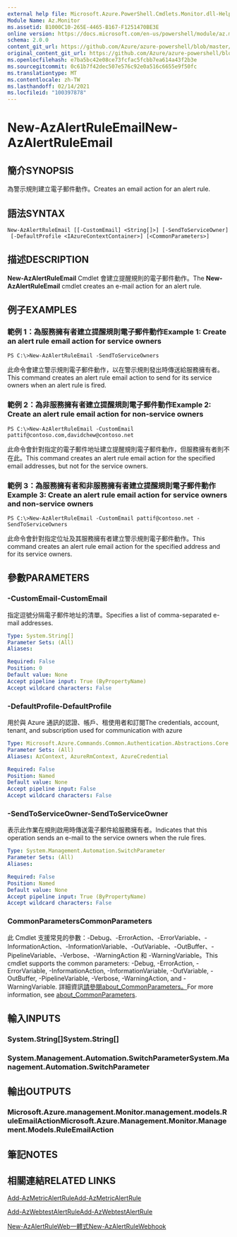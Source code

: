 ```yaml
---
external help file: Microsoft.Azure.PowerShell.Cmdlets.Monitor.dll-Help.xml
Module Name: Az.Monitor
ms.assetid: B1000C10-265E-4465-B167-F1251470BE3E
online version: https://docs.microsoft.com/en-us/powershell/module/az.monitor/new-azalertruleemail
schema: 2.0.0
content_git_url: https://github.com/Azure/azure-powershell/blob/master/src/Monitor/Monitor/help/New-AzAlertRuleEmail.md
original_content_git_url: https://github.com/Azure/azure-powershell/blob/master/src/Monitor/Monitor/help/New-AzAlertRuleEmail.md
ms.openlocfilehash: e7ba5bc42e08ce73fcfac5fcbb7ea614a43f2b3e
ms.sourcegitcommit: 0c61b7f42dec507e576c92e0a516c6655e9f50fc
ms.translationtype: MT
ms.contentlocale: zh-TW
ms.lasthandoff: 02/14/2021
ms.locfileid: "100397878"
---
```

# <span data-ttu-id="15019-101">New-AzAlertRuleEmail</span><span class="sxs-lookup"><span data-stu-id="15019-101">New-AzAlertRuleEmail</span></span>

## <span data-ttu-id="15019-102">簡介</span><span class="sxs-lookup"><span data-stu-id="15019-102">SYNOPSIS</span></span>
<span data-ttu-id="15019-103">為警示規則建立電子郵件動作。</span><span class="sxs-lookup"><span data-stu-id="15019-103">Creates an email action for an alert rule.</span></span>

## <span data-ttu-id="15019-104">語法</span><span class="sxs-lookup"><span data-stu-id="15019-104">SYNTAX</span></span>

```
New-AzAlertRuleEmail [[-CustomEmail] <String[]>] [-SendToServiceOwner]
 [-DefaultProfile <IAzureContextContainer>] [<CommonParameters>]
```

## <span data-ttu-id="15019-105">描述</span><span class="sxs-lookup"><span data-stu-id="15019-105">DESCRIPTION</span></span>
<span data-ttu-id="15019-106">**New-AzAlertRuleEmail** Cmdlet 會建立提醒規則的電子郵件動作。</span><span class="sxs-lookup"><span data-stu-id="15019-106">The **New-AzAlertRuleEmail** cmdlet creates an e-mail action for an alert rule.</span></span>

## <span data-ttu-id="15019-107">例子</span><span class="sxs-lookup"><span data-stu-id="15019-107">EXAMPLES</span></span>

### <span data-ttu-id="15019-108">範例 1：為服務擁有者建立提醒規則電子郵件動作</span><span class="sxs-lookup"><span data-stu-id="15019-108">Example 1: Create an alert rule email action for service owners</span></span>
```
PS C:\>New-AzAlertRuleEmail -SendToServiceOwners
```

<span data-ttu-id="15019-109">此命令會建立警示規則電子郵件動作，以在警示規則發出時傳送給服務擁有者。</span><span class="sxs-lookup"><span data-stu-id="15019-109">This command creates an alert rule email action to send for its service owners when an alert rule is fired.</span></span>

### <span data-ttu-id="15019-110">範例 2：為非服務擁有者建立提醒規則電子郵件動作</span><span class="sxs-lookup"><span data-stu-id="15019-110">Example 2: Create an alert rule email action for non-service owners</span></span>
```
PS C:\>New-AzAlertRuleEmail -CustomEmail pattif@contoso.com,davidchew@contoso.net
```

<span data-ttu-id="15019-111">此命令會針對指定的電子郵件地址建立提醒規則電子郵件動作，但服務擁有者則不在此。</span><span class="sxs-lookup"><span data-stu-id="15019-111">This command creates an alert rule email action for the specified email addresses, but not for the service owners.</span></span>

### <span data-ttu-id="15019-112">範例 3：為服務擁有者和非服務擁有者建立提醒規則電子郵件動作</span><span class="sxs-lookup"><span data-stu-id="15019-112">Example 3: Create an alert rule email action for service owners and non-service owners</span></span>
```
PS C:\>New-AzAlertRuleEmail -CustomEmail pattif@contoso.net -SendToServiceOwners
```

<span data-ttu-id="15019-113">此命令會針對指定位址及其服務擁有者建立警示規則電子郵件動作。</span><span class="sxs-lookup"><span data-stu-id="15019-113">This command creates an alert rule email action for the specified address and for its service owners.</span></span>

## <span data-ttu-id="15019-114">參數</span><span class="sxs-lookup"><span data-stu-id="15019-114">PARAMETERS</span></span>

### <span data-ttu-id="15019-115">-CustomEmail</span><span class="sxs-lookup"><span data-stu-id="15019-115">-CustomEmail</span></span>
<span data-ttu-id="15019-116">指定逗號分隔電子郵件地址的清單。</span><span class="sxs-lookup"><span data-stu-id="15019-116">Specifies a list of comma-separated e-mail addresses.</span></span>

```yaml
Type: System.String[]
Parameter Sets: (All)
Aliases:

Required: False
Position: 0
Default value: None
Accept pipeline input: True (ByPropertyName)
Accept wildcard characters: False
```

### <span data-ttu-id="15019-117">-DefaultProfile</span><span class="sxs-lookup"><span data-stu-id="15019-117">-DefaultProfile</span></span>
<span data-ttu-id="15019-118">用於與 Azure 通訊的認證、帳戶、租使用者和訂閱</span><span class="sxs-lookup"><span data-stu-id="15019-118">The credentials, account, tenant, and subscription used for communication with azure</span></span>

```yaml
Type: Microsoft.Azure.Commands.Common.Authentication.Abstractions.Core.IAzureContextContainer
Parameter Sets: (All)
Aliases: AzContext, AzureRmContext, AzureCredential

Required: False
Position: Named
Default value: None
Accept pipeline input: False
Accept wildcard characters: False
```

### <span data-ttu-id="15019-119">-SendToServiceOwner</span><span class="sxs-lookup"><span data-stu-id="15019-119">-SendToServiceOwner</span></span>
<span data-ttu-id="15019-120">表示此作業在規則啟用時傳送電子郵件給服務擁有者。</span><span class="sxs-lookup"><span data-stu-id="15019-120">Indicates that this operation sends an e-mail to the service owners when the rule fires.</span></span>

```yaml
Type: System.Management.Automation.SwitchParameter
Parameter Sets: (All)
Aliases:

Required: False
Position: Named
Default value: None
Accept pipeline input: True (ByPropertyName)
Accept wildcard characters: False
```

### <span data-ttu-id="15019-121">CommonParameters</span><span class="sxs-lookup"><span data-stu-id="15019-121">CommonParameters</span></span>
<span data-ttu-id="15019-122">此 Cmdlet 支援常見的參數：-Debug、-ErrorAction、-ErrorVariable、-InformationAction、-InformationVariable、-OutVariable、-OutBuffer、-PipelineVariable、-Verbose、-WarningAction 和 -WarningVariable。</span><span class="sxs-lookup"><span data-stu-id="15019-122">This cmdlet supports the common parameters: -Debug, -ErrorAction, -ErrorVariable, -InformationAction, -InformationVariable, -OutVariable, -OutBuffer, -PipelineVariable, -Verbose, -WarningAction, and -WarningVariable.</span></span> <span data-ttu-id="15019-123">詳細資訊[請參閱about_CommonParameters。](https://go.microsoft.com/fwlink/?LinkID=113216)</span><span class="sxs-lookup"><span data-stu-id="15019-123">For more information, see [about_CommonParameters](https://go.microsoft.com/fwlink/?LinkID=113216).</span></span>

## <span data-ttu-id="15019-124">輸入</span><span class="sxs-lookup"><span data-stu-id="15019-124">INPUTS</span></span>

### <span data-ttu-id="15019-125">System.String[]</span><span class="sxs-lookup"><span data-stu-id="15019-125">System.String[]</span></span>

### <span data-ttu-id="15019-126">System.Management.Automation.SwitchParameter</span><span class="sxs-lookup"><span data-stu-id="15019-126">System.Management.Automation.SwitchParameter</span></span>

## <span data-ttu-id="15019-127">輸出</span><span class="sxs-lookup"><span data-stu-id="15019-127">OUTPUTS</span></span>

### <span data-ttu-id="15019-128">Microsoft.Azure.management.Monitor.management.models.RuleEmailAction</span><span class="sxs-lookup"><span data-stu-id="15019-128">Microsoft.Azure.Management.Monitor.Management.Models.RuleEmailAction</span></span>

## <span data-ttu-id="15019-129">筆記</span><span class="sxs-lookup"><span data-stu-id="15019-129">NOTES</span></span>

## <span data-ttu-id="15019-130">相關連結</span><span class="sxs-lookup"><span data-stu-id="15019-130">RELATED LINKS</span></span>


[<span data-ttu-id="15019-131">Add-AzMetricAlertRule</span><span class="sxs-lookup"><span data-stu-id="15019-131">Add-AzMetricAlertRule</span></span>](./Add-AzMetricAlertRule.md)

[<span data-ttu-id="15019-132">Add-AzWebtestAlertRule</span><span class="sxs-lookup"><span data-stu-id="15019-132">Add-AzWebtestAlertRule</span></span>](./Add-AzWebtestAlertRule.md)

[<span data-ttu-id="15019-133">New-AzAlertRuleWeb一體式</span><span class="sxs-lookup"><span data-stu-id="15019-133">New-AzAlertRuleWebhook</span></span>](./New-AzAlertRuleWebhook.md)


